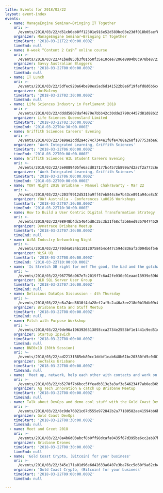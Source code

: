 ```yaml
---
title: Events for 2018/03/22
layout: event-index
events:
  - name: ManageEngine Seminar—Bringing IT Together
    uri: >-
      /events/2018/03/22/d51cb6ab8ff12301e916e52d589bc03e23df018b05aef80194e985baf19d9178
    organizer: ManageEngine Seminar—Bringing IT Together
    timeStart: '2018-03-21T22:00:00.000Z'
    timeEnd: null
  - name: 8-week “Content 2 Ca$h” online course
    uri: >-
      /events/2018/03/22/41bed853b3f01b50f35e10cee7206e8994b0c978be872187f3763c8347a23c6e
    organizer: Savvy Australian Bloggers
    timeStart: '2018-03-22T00:00:00.000Z'
    timeEnd: null
  - name: IT Lunch
    uri: >-
      /events/2018/03/22/5dfec920a64be98ea5ad6d141522b8e6f19fefd8d6b6cc4b52349250e98bd19c
    organizer: dotMaleny
    timeStart: '2018-03-22T02:30:00.000Z'
    timeEnd: null
  - name: Life Sciences Industry in Parliament 2018
    uri: >-
      /events/2018/03/22/dddd5807daf4879e7bbb42c30dde2790c4457d81d88b15c4f9aba1a86850cb45
    organizer: Life Sciences Queensland Limited
    timeStart: '2018-03-22T02:30:00.000Z'
    timeEnd: '2018-03-22T04:30:00.000Z'
  - name: Griffith Sciences Careers' Evening
    uri: >-
      /events/2018/03/22/3e9ae2cdd2a4c74c7344e1f8fe4788a268f187753abe61d92344a99c6e46f5e7
    organizer: 'Work Integrated Learning, Griffith Sciences'
    timeStart: '2018-03-22T06:00:00.000Z'
    timeEnd: '2018-03-22T09:00:00.000Z'
  - name: Griffith Sciences WIL Student Careers Evening
    uri: >-
      /events/2018/03/22/3e9889405fe6acd017177bc4572b899a7d2a7f2a773c6dde4a2174fba9ca45e7
    organizer: 'Work Integrated Learning, Griffith Sciences'
    timeStart: '2018-03-22T06:00:00.000Z'
    timeEnd: '2018-03-22T09:00:00.000Z'
  - name: YOW! Night 2018 Brisbane - Manuel Chakravarty - Mar 22
    uri: >-
      /events/2018/03/22/c203f9912d5315a9ff47eb844c6e7b43ce891a94ce8c572677c79a89a698f478
    organizer: YOW! Australia - Conferences \u0026 Workshops
    timeStart: '2018-03-22T07:30:00.000Z'
    timeEnd: '2018-03-22T10:30:00.000Z'
  - name: How to Build a User Centric Digital Transformation Strategy
    uri: >-
      /events/2018/03/22/98948b4dc5464bd8c35c3b31f68cf3b66ed93570474526adad784044f01520c0
    organizer: Dynatrace Brisbane Meetup
    timeStart: '2018-03-22T07:30:00.000Z'
    timeEnd: null
  - name: WiSA Industry Networking Night
    uri: >-
      /events/2018/03/22/70d4a024b1101207584b4c447c594d836af2d094b6f54d9d419774ab40e96cfd
    organizer: WiSA UQ
    timeStart: '2018-03-22T08:00:00.000Z'
    timeEnd: '2018-03-22T10:00:00.000Z'
  - name: 'Is Stretch DB right for me? The good, the bad and the gotchas'
    uri: >-
      /events/2018/03/22/967756a967e7c2019f7c6a42fe030c01eaad13939e39b859e560b9eb0417be85
    organizer: QLD SQL Server User Group
    timeStart: '2018-03-22T07:30:00.000Z'
    timeEnd: null
  - name: Delicious DataOps Discussion - 4th Thursday
    uri: >-
      /events/2018/03/22/e8a74ed5810f4da28ef2af5c2a46a3ee218d0b15db09c87e96e80707501b6ab3
    organizer: Brisbane Data and Stuff Meetup
    timeStart: '2018-03-22T08:00:00.000Z'
    timeEnd: null
  - name: Pitch with Purpose Workshop
    uri: >-
      /events/2018/03/22/9de96a1963926513893cca2734e2553bf1e1441c9ed51c68953c4a00b856d298
    organizer: Startup Ipswich
    timeStart: '2018-03-22T08:00:00.000Z'
    timeEnd: null
  - name: BNE0x1D (30th Session)
    uri: >-
      /events/2018/03/22/ad2213f885eb80cc1ddbf1eab648b61bc20380fd5c0d01895caab38abe5bc0da
    organizer: SecTalks Brisbane
    timeStart: '2018-03-22T08:00:00.000Z'
    timeEnd: null
  - name: 'Meet up, network, help each other with contacts and work on your idea'
    uri: >-
      /events/2018/03/22/b5270f7b6bcc5ffeadb313e3a3af3e546234f7ab0ed869927e1b55dbd59f749f
    organizer: Ag Tech Innovation & catch up Brisbane Meetup
    timeStart: '2018-03-22T08:00:00.000Z'
    timeEnd: null
  - name: Talk about DevOps and demo cool stuff with the Gold Coast DevOps Meetup!
    uri: >-
      /events/2018/03/22/8c9de76021c67d555e972842b2a77180582ae41594bb6bb8acb83c15fa650840
    organizer: Gold Coast DevOps
    timeStart: '2018-03-22T08:30:00.000Z'
    timeEnd: null
  - name: Meet and Greet 2018
    uri: >-
      /events/2018/03/22/8a4b6d03abcf8b0ff98dcafa0435f67d395be6cc2ab87b1bef7b121a9634b1db
    organizer: Brisbane Drones
    timeStart: '2018-03-22T08:30:00.000Z'
    timeEnd: null
  - name: 'Gold Coast Crypto, (Bitcoin) for your business'
    uri: >-
      /events/2018/03/22/345e171a01d96e6d42633a0407e3ba76cc5d60f9a62cb445c73d977950399768
    organizer: 'Gold Coast Crypto, (Bitcoin) for your business'
    timeStart: '2018-03-22T09:00:00.000Z'
    timeEnd: null

---
```

